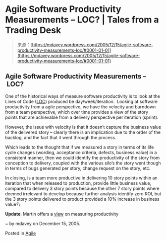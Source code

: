 <!--yml
category: 未分类
date: 2024-05-18 06:02:41
-->

# Agile Software Productivity Measurements – LOC? | Tales from a Trading Desk

> 来源：[https://mdavey.wordpress.com/2005/12/15/agile-software-productivity-measurements-loc/#0001-01-01](https://mdavey.wordpress.com/2005/12/15/agile-software-productivity-measurements-loc/#0001-01-01)

## Agile Software Productivity Measurements – LOC?

One of the historical ways of measure software productivity is to look at the Lines of Code ([LOC](http://c2.com/cgi/wiki?LinesOfCode)) produced be day/week/iteration.  Looking at software productivity from a agile perspective, we have the velocity and burndown from a team perspective, which over time provides a view of the story points that are achievable from a delivery perspective per iteration (sprint).

However, the issue with velocity is that it doesn’t capture the business value of the delivered story – clearly there is an implication due to the order of the backlog, and the fact that it went through the process.

Which leads to the thought that if we measured a story in terms of its life cycle changes (wording, acceptance criteria, defects, business value) in a consistent manner, then we could identify the productivity of the story from conception to delivery, coupled with the various silo’s the story went though in terms of bugs generated per story, change request on the story, etc.

In closing, is a team more productive in delivering 10 story points within an iteration that when released to production, provide little business value, compared to delivery 3 story points because the other 7 story points where deemed irrelevant to develop because further analysis identify zero ROI, but the 3 story points delivered to product provided a 10% increase in business value?\

**Update**: Martin offers a [view](http://martinfowler.com/bliki/CannotMeasureProductivity.html) on measuring productivity

~ by mdavey on December 15, 2005.

Posted in [Agile](https://mdavey.wordpress.com/category/agile/)